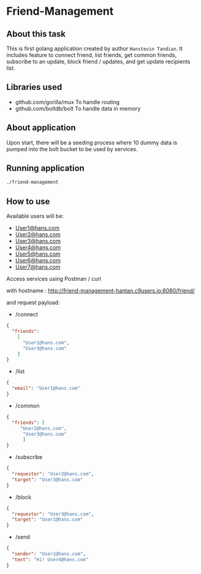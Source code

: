 # Friend-Management

## About this task
This is first golang application created by author `Hanstevin Tandian`. It includes feature to connect friend, list friends, get common friends, subscribe to an update, block friend / updates, and get update recipients list.

## Libraries used
 - github.com/gorilla/mux
 To handle routing
 - github.com/boltdb/bolt
 To handle data in memory

## About application
Upon start, there will be a seeding process where 10 dummy data is pumped into the bolt bucket to be used by services.

## Running application

```sh
./friend-management
```

## How to use

Available users will be:
- User1@hans.com
- User2@hans.com
- User3@hans.com
- User4@hans.com
- User5@hans.com
- User6@hans.com
- User7@hans.com

Access services using Postman / curl

with hostname : http://friend-management-hantan.c9users.io:8080/friend/

and request payload:
- /connect
```json
{
  "friends":
    [
      "User1@hans.com",
      "User3@hans.com"
    ]
}
```
- /list
```json
{
  "email": "User1@hans.com"
}
```
- /common
```json
{
  "friends": [
     "User2@hans.com",
      "User3@hans.com"
      ]
}
```
- /subscribe
```json
{
  "requestor": "User2@hans.com",
  "target": "User3@hans.com"
}
```
- /block
```json
{
  "requestor": "User3@hans.com",
  "target": "User1@hans.com"
}
```
- /send
```json
{
  "sender": "User1@hans.com",
  "text": "Hi! User4@hans.com"
}
```